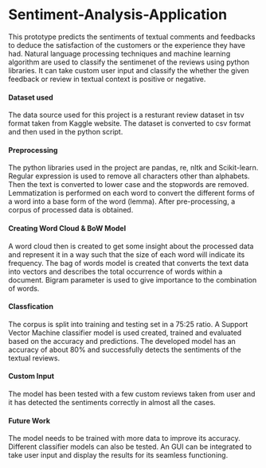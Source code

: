 # Sentiment-Analysis-Application

This prototype predicts the sentiments of textual comments and feedbacks to deduce the satisfaction of the customers or the experience they have had. Natural language processing techniques and machine learning algorithm are used to classify the sentimenet of the reviews using python libraries. It can take custom user input and classify the whether the given feedback or review in textual context is positive or negative.

#### Dataset used
The data source used for this project is a resturant review dataset in tsv format taken from Kaggle website. The dataset is converted to csv format and then used in the python script.

#### Preprocessing
The python libraries used in the project are pandas, re, nltk and Scikit-learn. Regular expression is used to remove all characters other than alphabets. Then the text is converted to lower case and the stopwords are removed. Lemmatization is performed on each word to convert the different forms of a word into a base form of the word (lemma). After pre-processing, a corpus of processed data is obtained.

#### Creating Word Cloud & BoW Model 
A word cloud then is created to get some insight about the processed data and represent it in a way such that the size of each word will indicate its frequency. The bag of words model is created that converts the text data into vectors and describes the total occurrence of words within a document. Bigram parameter is used to give importance to the combination of words. 

#### Classfication
The corpus is split into training and testing set in a 75:25 ratio. A Support Vector Machine classifier model is used created, trained and evaluated based on the accuracy and predictions. The developed model has an accuracy of about 80% and successfully detects the sentiments of the textual reviews. 

#### Custom Input
The model has been tested with a few custom reviews taken from user and it has detected the sentiments correctly in almost all the cases.

#### Future Work
The model needs to be trained with more data to improve its accuracy. Different classifier models can also be tested. An GUI can be integrated to take user input and display the results for its seamless functioning.
